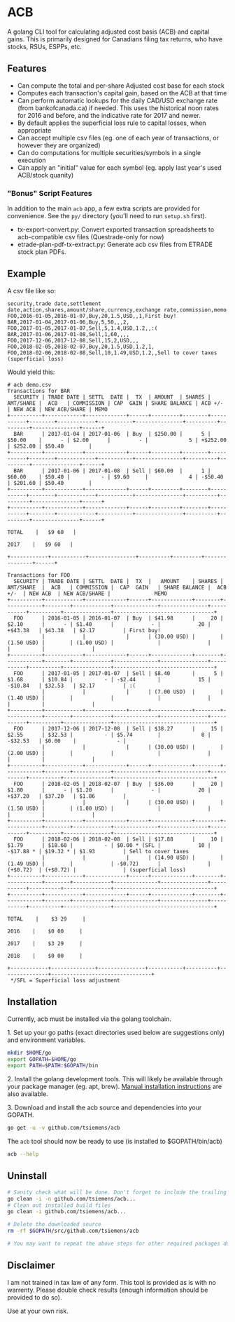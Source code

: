 # ACB

A golang CLI tool for calculating adjusted cost basis (ACB) and capital gains.
This is primarily designed for Canadians filing tax returns, who have stocks, RSUs, ESPPs, etc.

## Features
- Can compute the total and per-share Adjusted cost base for each stock
- Computes each transaction's capital gain, based on the ACB at that time
- Can perform automatic lookups for the daily CAD/USD exchange rate (from bankofcanada.ca) if needed. This uses the historical noon rates for 2016 and before, and the indicative rate for 2017 and newer.
- By default applies the superficial loss rule to capital losses, when appropriate
- Can accept multiple csv files (eg. one of each year of transactions, or however they are organized)
- Can do computations for multiple securities/symbols in a single execution
- Can apply an "initial" value for each symbol (eg. apply last year's used ACB/stock quanity)

### "Bonus" Script Features
In addition to the main `acb` app, a few extra scripts are provided for convenience. See the `py/` directory (you'll need to run `setup.sh` first).
- tx-export-convert.py: Convert exported transaction spreadsheets to acb-compatible csv files (Questrade-only for now)
- etrade-plan-pdf-tx-extract.py: Generate acb csv files from ETRADE stock plan PDFs.

## Example

A csv file like so:
```
security,trade date,settlement date,action,shares,amount/share,currency,exchange rate,commission,memo
FOO,2016-01-05,2016-01-07,Buy,20,1.5,USD,,1,First buy!
BAR,2017-01-04,2017-01-06,Buy,5,50,,,2,
FOO,2017-01-05,2017-01-07,Sell,5,1.4,USD,1.2,,:(
BAR,2017-01-06,2017-01-08,Sell,1,60,,,,
FOO,2017-12-06,2017-12-08,Sell,15,2,USD,,,
FOO,2018-02-05,2018-02-07,Buy,20,1.5,USD,1.2,1,
FOO,2018-02-06,2018-02-08,Sell,10,1.49,USD,1.2,,Sell to cover taxes (superficial loss)
```
Would yield this:
```
# acb demo.csv
Transactions for BAR
  SECURITY | TRADE DATE | SETTL  DATE |  TX  | AMOUNT  | SHARES | AMT/SHARE |  ACB   | COMMISSION | CAP  GAIN | SHARE BALANCE | ACB +/-  | NEW ACB | NEW ACB/SHARE | MEMO
+----------+------------+-------------+------+---------+--------+-----------+--------+------------+-----------+---------------+----------+---------+---------------+------+
  BAR      | 2017-01-04 | 2017-01-06  | Buy  | $250.00 |      5 | $50.00    |      - | $2.00      |         - |             5 | +$252.00 | $252.00 | $50.40        |
+----------+------------+-------------+------+---------+--------+-----------+--------+------------+-----------+---------------+----------+---------+---------------+------+
  BAR      | 2017-01-06 | 2017-01-08  | Sell | $60.00  |      1 | $60.00    | $50.40 |          - | $9.60     |             4 | -$50.40  | $201.60 | $50.40        |
+----------+------------+-------------+------+---------+--------+-----------+--------+------------+-----------+---------------+----------+---------+---------------+------+
+----------+------------+-------------+------+---------+--------+-----------+--------+------------+-----------+---------------+----------+---------+---------------+------+
                                                                                         TOTAL    |   $9 60   |
                                                                                          2017    |   $9 60   |
                                                                                     +------------+-----------+---------------+----------+---------+---------------+------+

Transactions for FOO
  SECURITY | TRADE DATE | SETTL  DATE |  TX  |   AMOUNT    | SHARES | AMT/SHARE  |  ACB   | COMMISSION |  CAP  GAIN   | SHARE BALANCE |  ACB +/-  | NEW ACB  | NEW ACB/SHARE |              MEMO
+----------+------------+-------------+------+-------------+--------+------------+--------+------------+--------------+---------------+-----------+----------+---------------+--------------------------------+
  FOO      | 2016-01-05 | 2016-01-07  | Buy  | $41.98      |     20 | $2.10      |      - | $1.40      |            - |            20 | +$43.38   | $43.38   | $2.17         | First buy!
           |            |             |      | (30.00 USD) |        | (1.50 USD) |        | (1.00 USD) |              |               |           |          |               |
+----------+------------+-------------+------+-------------+--------+------------+--------+------------+--------------+---------------+-----------+----------+---------------+--------------------------------+
  FOO      | 2017-01-05 | 2017-01-07  | Sell | $8.40       |      5 | $1.68      | $10.84 |          - | -$2.44       |            15 | -$10.84   | $32.53   | $2.17         | :(
           |            |             |      | (7.00 USD)  |        | (1.40 USD) |        |            |              |               |           |          |               |
+----------+------------+-------------+------+-------------+--------+------------+--------+------------+--------------+---------------+-----------+----------+---------------+--------------------------------+
  FOO      | 2017-12-06 | 2017-12-08  | Sell | $38.27      |     15 | $2.55      | $32.53 |          - | $5.74        |             0 | -$32.53   | $0.00    |             - |
           |            |             |      | (30.00 USD) |        | (2.00 USD) |        |            |              |               |           |          |               |
+----------+------------+-------------+------+-------------+--------+------------+--------+------------+--------------+---------------+-----------+----------+---------------+--------------------------------+
  FOO      | 2018-02-05 | 2018-02-07  | Buy  | $36.00      |     20 | $1.80      |      - | $1.20      |            - |            20 | +$37.20   | $37.20   | $1.86         |
           |            |             |      | (30.00 USD) |        | (1.50 USD) |        | (1.00 USD) |              |               |           |          |               |
+----------+------------+-------------+------+-------------+--------+------------+--------+------------+--------------+---------------+-----------+----------+---------------+--------------------------------+
  FOO      | 2018-02-06 | 2018-02-08  | Sell | $17.88      |     10 | $1.79      | $18.60 |          - | $0.00 * (SFL |            10 | -$17.88 * | $19.32 * | $1.93         | Sell to cover taxes
           |            |             |      | (14.90 USD) |        | (1.49 USD) |        |            | -$0.72)      |               | (+$0.72)  | (+$0.72) |               | (superficial loss)
+----------+------------+-------------+------+-------------+--------+------------+--------+------------+--------------+---------------+-----------+----------+---------------+--------------------------------+
+----------+------------+-------------+------+-------------+--------+------------+--------+------------+--------------+---------------+-----------+----------+---------------+--------------------------------+
                                                                                              TOTAL    |    $3 29     |
                                                                                               2016    |    $0 00     |
                                                                                               2017    |    $3 29     |
                                                                                               2018    |    $0 00     |
                                                                                          +------------+--------------+---------------+-----------+----------+---------------+--------------------------------+
 */SFL = Superficial loss adjustment
```

## Installation
Currently, acb must be installed via the golang toolchain.

1\. Set up your go paths (exact directories used below are suggestions only) and environment variables.

```sh
mkdir $HOME/go
export GOPATH=$HOME/go
export PATH=$PATH:$GOPATH/bin
```

2\. Install the golang development tools. This will likely be available through your package manager (eg. apt, brew). [Manual installation instructions](https://golang.org/doc/install) are also available.

3\. Download and install the acb source and dependencies into your GOPATH.

```sh
go get -u -v github.com/tsiemens/acb
```

The `acb` tool should now be ready to use (is installed to $GOPATH/bin/acb)

```sh
acb --help
```

## Uninstall

```sh
# Sanity check what will be done. Don't forget to include the trailing "..." here.
go clean -i -n github.com/tsiemens/acb...
# Clean out installed build files
go clean -i github.com/tsiemens/acb...

# Delete the downloaded source
rm -rf $GOPATH/src/github.com/tsiemens/acb

# You may want to repeat the above steps for other required packages downloaded (shown in go get -v -u), if they are not used by any other top-level package.
```

## Disclaimer
I am not trained in tax law of any form. This tool is provided as is with no
warrenty. Please double check results (enough information should be provided
to do so).

Use at your own risk.
